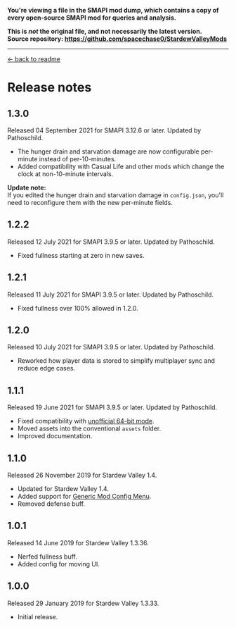 **You're viewing a file in the SMAPI mod dump, which contains a copy of every open-source SMAPI mod
for queries and analysis.**

**This is _not_ the original file, and not necessarily the latest version.**  
**Source repository: https://github.com/spacechase0/StardewValleyMods**

----

﻿[← back to readme](README.md)

# Release notes
## 1.3.0
Released 04 September 2021 for SMAPI 3.12.6 or later. Updated by Pathoschild.

* The hunger drain and starvation damage are now configurable per-minute instead of per-10-minutes.
* Added compatibility with Casual Life and other mods which change the clock at non-10-minute intervals.

**Update note:**  
If you edited the hunger drain and starvation damage in `config.json`, you'll need to reconfigure them
with the new per-minute fields.

## 1.2.2
Released 12 July 2021 for SMAPI 3.9.5 or later. Updated by Pathoschild.

* Fixed fullness starting at zero in new saves.

## 1.2.1
Released 11 July 2021 for SMAPI 3.9.5 or later. Updated by Pathoschild.

* Fixed fullness over 100% allowed in 1.2.0.

## 1.2.0
Released 10 July 2021 for SMAPI 3.9.5 or later. Updated by Pathoschild.

* Reworked how player data is stored to simplify multiplayer sync and reduce edge cases.

## 1.1.1
Released 19 June 2021 for SMAPI 3.9.5 or later. Updated by Pathoschild.

* Fixed compatibility with [unofficial 64-bit mode](https://stardewvalleywiki.com/Modding:Migrate_to_64-bit_on_Windows).
* Moved assets into the conventional `assets` folder.
* Improved documentation.

## 1.1.0
Released 26 November 2019 for Stardew Valley 1.4.

* Updated for Stardew Valley 1.4.
* Added support for [Generic Mod Config Menu](https://www.nexusmods.com/stardewvalley/mods/5098).
* Removed defense buff.

## 1.0.1
Released 14 June 2019 for Stardew Valley 1.3.36.

* Nerfed fullness buff.
* Added config for moving UI.

## 1.0.0
Released 29 January 2019 for Stardew Valley 1.3.33.

* Initial release.
